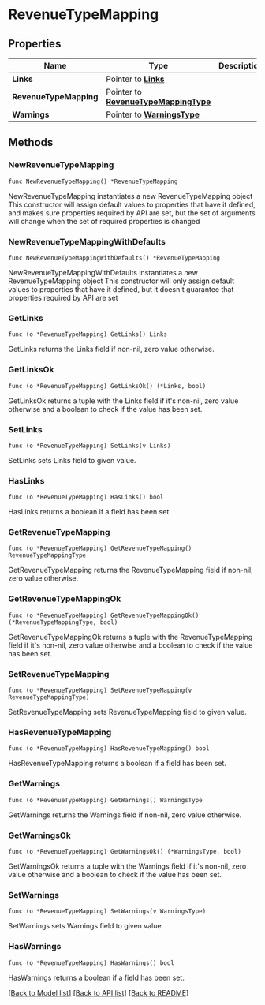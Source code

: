 # RevenueTypeMapping

## Properties

Name | Type | Description | Notes
------------ | ------------- | ------------- | -------------
**Links** | Pointer to [**Links**](Links.md) |  | [optional] 
**RevenueTypeMapping** | Pointer to [**RevenueTypeMappingType**](RevenueTypeMappingType.md) |  | [optional] 
**Warnings** | Pointer to [**WarningsType**](WarningsType.md) |  | [optional] 

## Methods

### NewRevenueTypeMapping

`func NewRevenueTypeMapping() *RevenueTypeMapping`

NewRevenueTypeMapping instantiates a new RevenueTypeMapping object
This constructor will assign default values to properties that have it defined,
and makes sure properties required by API are set, but the set of arguments
will change when the set of required properties is changed

### NewRevenueTypeMappingWithDefaults

`func NewRevenueTypeMappingWithDefaults() *RevenueTypeMapping`

NewRevenueTypeMappingWithDefaults instantiates a new RevenueTypeMapping object
This constructor will only assign default values to properties that have it defined,
but it doesn't guarantee that properties required by API are set

### GetLinks

`func (o *RevenueTypeMapping) GetLinks() Links`

GetLinks returns the Links field if non-nil, zero value otherwise.

### GetLinksOk

`func (o *RevenueTypeMapping) GetLinksOk() (*Links, bool)`

GetLinksOk returns a tuple with the Links field if it's non-nil, zero value otherwise
and a boolean to check if the value has been set.

### SetLinks

`func (o *RevenueTypeMapping) SetLinks(v Links)`

SetLinks sets Links field to given value.

### HasLinks

`func (o *RevenueTypeMapping) HasLinks() bool`

HasLinks returns a boolean if a field has been set.

### GetRevenueTypeMapping

`func (o *RevenueTypeMapping) GetRevenueTypeMapping() RevenueTypeMappingType`

GetRevenueTypeMapping returns the RevenueTypeMapping field if non-nil, zero value otherwise.

### GetRevenueTypeMappingOk

`func (o *RevenueTypeMapping) GetRevenueTypeMappingOk() (*RevenueTypeMappingType, bool)`

GetRevenueTypeMappingOk returns a tuple with the RevenueTypeMapping field if it's non-nil, zero value otherwise
and a boolean to check if the value has been set.

### SetRevenueTypeMapping

`func (o *RevenueTypeMapping) SetRevenueTypeMapping(v RevenueTypeMappingType)`

SetRevenueTypeMapping sets RevenueTypeMapping field to given value.

### HasRevenueTypeMapping

`func (o *RevenueTypeMapping) HasRevenueTypeMapping() bool`

HasRevenueTypeMapping returns a boolean if a field has been set.

### GetWarnings

`func (o *RevenueTypeMapping) GetWarnings() WarningsType`

GetWarnings returns the Warnings field if non-nil, zero value otherwise.

### GetWarningsOk

`func (o *RevenueTypeMapping) GetWarningsOk() (*WarningsType, bool)`

GetWarningsOk returns a tuple with the Warnings field if it's non-nil, zero value otherwise
and a boolean to check if the value has been set.

### SetWarnings

`func (o *RevenueTypeMapping) SetWarnings(v WarningsType)`

SetWarnings sets Warnings field to given value.

### HasWarnings

`func (o *RevenueTypeMapping) HasWarnings() bool`

HasWarnings returns a boolean if a field has been set.


[[Back to Model list]](../README.md#documentation-for-models) [[Back to API list]](../README.md#documentation-for-api-endpoints) [[Back to README]](../README.md)


